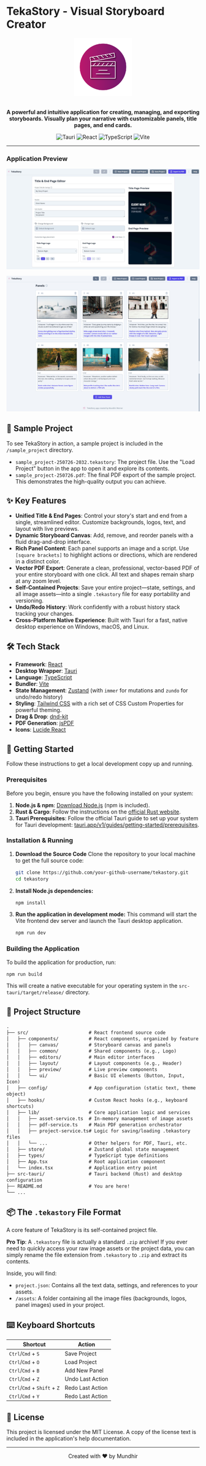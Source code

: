 # TekaStory - Visual Storyboard Creator

<div align="center">
  <img src="images/icon-app-circle.svg" alt="TekaStory Logo" width="150" />
</div>
<br/>
<p align="center">
  <strong>A powerful and intuitive application for creating, managing, and exporting storyboards. Visually plan your narrative with customizable panels, title pages, and end cards.</strong>
</p>
<p align="center">
  <img src="https://img.shields.io/badge/Tauri-2BAF2B?style=for-the-badge&logo=tauri" alt="Tauri">
  <img src="https://img.shields.io/badge/React-20232A?style=for-the-badge&logo=react&logoColor=61DAFB" alt="React">
  <img src="https://img.shields.io/badge/TypeScript-007ACC?style=for-the-badge&logo=typescript&logoColor=white" alt="TypeScript">
  <img src="https://img.shields.io/badge/Vite-B73BFE?style=for-the-badge&logo=vite&logoColor=FFD62E" alt="Vite">
</p>

---

### Application Preview

<p align="center">
  <img src="screenshots/teka_interface1.jpg" alt="TekaStory Title and End Page Editor" />
</p>
<p align="center">
  <img src="screenshots/teka_interface2.jpg" alt="TekaStory Panel Canvas View" />
</p>

## 🎨 Sample Project

To see TekaStory in action, a sample project is included in the `/sample_project` directory.

-   `sample_project-250726-2032.tekastory`: The project file. Use the "Load Project" button in the app to open it and explore its contents.
-   `sample_project-250726.pdf`: The final PDF export of the sample project. This demonstrates the high-quality output you can achieve.

## ✨ Key Features

-   **Unified Title & End Pages**: Control your story's start and end from a single, streamlined editor. Customize backgrounds, logos, text, and layout with live previews.
-   **Dynamic Storyboard Canvas**: Add, remove, and reorder panels with a fluid drag-and-drop interface.
-   **Rich Panel Content**: Each panel supports an image and a script. Use `[square brackets]` to highlight actions or directions, which are rendered in a distinct color.
-   **Vector PDF Export**: Generate a clean, professional, vector-based PDF of your entire storyboard with one click. All text and shapes remain sharp at any zoom level.
-   **Self-Contained Projects**: Save your entire project—state, settings, and all image assets—into a single `.tekastory` file for easy portability and versioning.
-   **Undo/Redo History**: Work confidently with a robust history stack tracking your changes.
-   **Cross-Platform Native Experience**: Built with Tauri for a fast, native desktop experience on Windows, macOS, and Linux.

## 🛠️ Tech Stack

-   **Framework**: [React](https://react.dev/)
-   **Desktop Wrapper**: [Tauri](https://tauri.app/)
-   **Language**: [TypeScript](https://www.typescriptlang.org/)
-   **Bundler**: [Vite](https://vitejs.dev/)
-   **State Management**: [Zustand](https://github.com/pmndrs/zustand) (with `immer` for mutations and `zundo` for undo/redo history)
-   **Styling**: [Tailwind CSS](https://tailwindcss.com/) with a rich set of CSS Custom Properties for powerful theming.
-   **Drag & Drop**: [dnd-kit](https://dndkit.com/)
-   **PDF Generation**: [jsPDF](https://github.com/parallax/jsPDF)
-   **Icons**: [Lucide React](https://lucide.dev/)

## 🚀 Getting Started

Follow these instructions to get a local development copy up and running.

### Prerequisites

Before you begin, ensure you have the following installed on your system:
1.  **Node.js & npm**: [Download Node.js](https://nodejs.org/) (npm is included).
2.  **Rust & Cargo**: Follow the instructions on the [official Rust website](https://www.rust-lang.org/tools/install).
3.  **Tauri Prerequisites**: Follow the official Tauri guide to set up your system for Tauri development: [tauri.app/v1/guides/getting-started/prerequisites](https://tauri.app/v1/guides/getting-started/prerequisites).

### Installation & Running

1.  **Download the Source Code**
    Clone the repository to your local machine to get the full source code:
    ```sh
    git clone https://github.com/your-github-username/tekastory.git
    cd tekastory
    ```

2.  **Install Node.js dependencies:**
    ```sh
    npm install
    ```

3.  **Run the application in development mode:**
    This command will start the Vite frontend dev server and launch the Tauri desktop application.
    ```sh
    npm run dev
    ```

### Building the Application

To build the application for production, run:
```sh
npm run build
```
This will create a native executable for your operating system in the `src-tauri/target/release/` directory.

## 📁 Project Structure

```
.
├── src/                      # React frontend source code
│   ├── components/           # React components, organized by feature
│   │   ├── canvas/           # Storyboard canvas and panels
│   │   ├── common/           # Shared components (e.g., Logo)
│   │   ├── editors/          # Main editor interfaces
│   │   ├── layout/           # Layout components (e.g., Header)
│   │   ├── preview/          # Live preview components
│   │   └── ui/               # Basic UI elements (Button, Input, Icon)
│   ├── config/               # App configuration (static text, theme object)
│   ├── hooks/                # Custom React hooks (e.g., keyboard shortcuts)
│   ├── lib/                  # Core application logic and services
│   │   ├── asset-service.ts  # In-memory management of image assets
│   │   ├── pdf-service.ts    # Main PDF generation orchestrator
│   │   ├── project-service.ts# Logic for saving/loading .tekastory files
│   │   └── ...               # Other helpers for PDF, Tauri, etc.
│   ├── store/                # Zustand global state management
│   ├── types/                # TypeScript type definitions
│   ├── App.tsx               # Root application component
│   └── index.tsx             # Application entry point
├── src-tauri/                # Tauri backend (Rust) and desktop configuration
├── README.md                 # You are here!
└── ...
```

## 📦 The `.tekastory` File Format

A core feature of TekaStory is its self-contained project file.

**Pro Tip**: A `.tekastory` file is actually a standard `.zip` archive! If you ever need to quickly access your raw image assets or the project data, you can simply rename the file extension from `.tekastory` to `.zip` and extract its contents.

Inside, you will find:
-   `project.json`: Contains all the text data, settings, and references to your assets.
-   `/assets`: A folder containing all the image files (backgrounds, logos, panel images) used in your project.

## ⌨️ Keyboard Shortcuts

| Shortcut                      | Action            |
| ----------------------------- | ----------------- |
| `Ctrl`/`Cmd` + `S`            | Save Project      |
| `Ctrl`/`Cmd` + `O`            | Load Project      |
| `Ctrl`/`Cmd` + `B`            | Add New Panel     |
| `Ctrl`/`Cmd` + `Z`            | Undo Last Action  |
| `Ctrl`/`Cmd` + `Shift` + `Z`  | Redo Last Action  |
| `Ctrl`/`Cmd` + `Y`            | Redo Last Action  |


## 📄 License

This project is licensed under the MIT License. A copy of the license text is included in the application's help documentation.

<hr>
<p align="center">Created with ❤️ by Mundhir</p>
